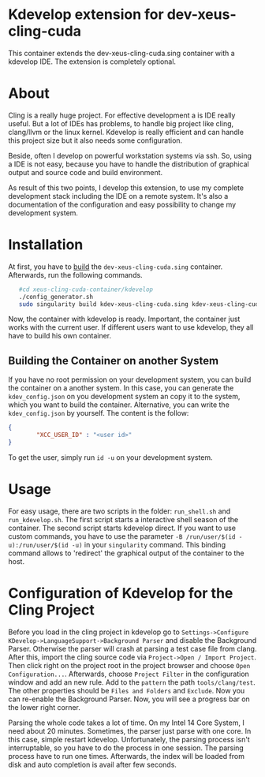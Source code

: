 # Kdevelop extension for dev-xeus-cling-cuda

This container extends the dev-xeus-cling-cuda.sing container with a kdevelop IDE. The extension is completely optional.

# About
Cling is a really huge project. For effective development a is IDE really useful. But a lot of IDEs has problems, to handle big project like cling, clang/llvm or the linux kernel. Kdevelop is really efficient and can handle this project size but it also needs some configuration.

Beside, often I develop on powerful workstation systems via ssh. So, using a IDE is not easy, because you have to handle the distribution of graphical output and source code and build environment.

As result of this two points, I develop this extension, to use my complete development stack including the IDE on a remote system. It's also a documentation of the configuration and easy possibility to change my development system.

# Installation

At first, you have to [build](../README.md) the `dev-xeus-cling-cuda.sing` container. Afterwards, run the following commands.
```bash
   #cd xeus-cling-cuda-container/kdevelop
   ./config_generator.sh
   sudo singularity build kdev-xeus-cling-cuda.sing kdev-xeus-cling-cuda
```
Now, the container with kdevelop is ready. Important, the container just works with the current user. If different users want to use kdevelop, they all have to build his own container. 

## Building the Container on another System

If you have no root permission on your development system, you can build the container on a another system. In this case, you can generate the `kdev_config.json` on you development system an copy it to the system, which you want to build the container. Alternative, you can write the `kdev_config.json` by yourself. The content is the follow:

``` json
{
        "XCC_USER_ID" : "<user id>"
}
```
To get the user, simply run `id -u` on your development system.

# Usage

For easy usage, there are two scripts in the folder: `run_shell.sh` and `run_kdevelop.sh`. The first script starts a interactive shell season of the container. The second script starts kdevelop direct. 
If you want to use custom commands, you have to use the parameter `-B /run/user/$(id -u):/run/user/$(id -u)` in your `singularity` command. This binding command allows to 'redirect' the graphical output of the container to the host. 

# Configuration of Kdevelop for the Cling Project

Before you load in the cling project in kdevelop go to `Settings->Configure KDevelop->LanguageSupport->Background Parser` and disable the Background Parser. Otherwise the parser will crash at parsing a test case file from clang. After this, import the cling source code via `Project->Open / Import Project`. Then click right on the project root in the project browser and choose `Open Configuration...`. Afterwards, choose `Project Filter` in the configuration window and add an new rule. Add to the `pattern` the path `tools/clang/test`. The other properties should be `Files and Folders` and `Exclude`. Now you can re-enable the Background Parser. Now, you will see a progress bar on the lower right corner. 

Parsing the whole code takes a lot of time. On my Intel 14 Core System, I need about 20 minutes. Sometimes, the parser just parse with one core. In this case, simple restart kdevelop. Unfortunately, the parsing process isn't interruptable, so you have to do the process in one session. The parsing process have to run one times. Afterwards, the index will be loaded from disk and auto completion is avail after few seconds.
